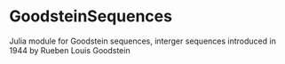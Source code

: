 # GoodsteinSequences
Julia module for Goodstein sequences, interger sequences introduced in 1944 by Rueben Louis Goodstein
